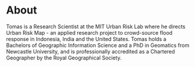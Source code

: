 # About
Tomas is a Research Scientist at the MIT Urban Risk Lab where he directs Urban Risk Map - an applied research project to crowd-source flood response in Indonesia, India and the United States. Tomas holds a Bachelors of Geographic Information Science and a PhD in Geomatics from Newcastle University, and is professionally accredited as a Chartered Geographer by the Royal Geographical Society.
